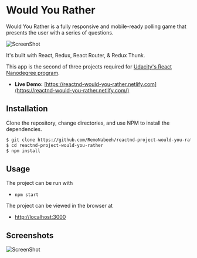 # Would You Rather

Would You Rather is a fully responsive and mobile-ready polling game that presents the user with a series of questions.

![ScreenShot](https://github.com/RemoNabeeh/reactnd-project-would-you-rather/master/puplic/images/screenshot1.png)

It's built with React, Redux, React Router, & Redux Thunk.

This app is the second of three projects required for [Udacity's React Nanodegree program](https://www.udacity.com/course/react-nanodegree--nd019).

- **Live Demo:** [https://reactnd-would-you-rather.netlify.com](https://reactnd-would-you-rather.netlify.com/)

## Installation

Clone the repository, change directories, and use NPM to install the dependencies.

```bash
$ git clone https://github.com/RemoNabeeh/reactnd-project-would-you-rather.git
$ cd reactnd-project-would-you-rather
$ npm install
```

## Usage

The project can be run with

- `npm start`

The project can be viewed in the browser at

- [http://localhost:3000](http://localhost:3000)

## Screenshots

![ScreenShot](https://github.com/RemoNabeeh/reactnd-project-would-you-rather/master/puplic/images/screenshot2.png)
